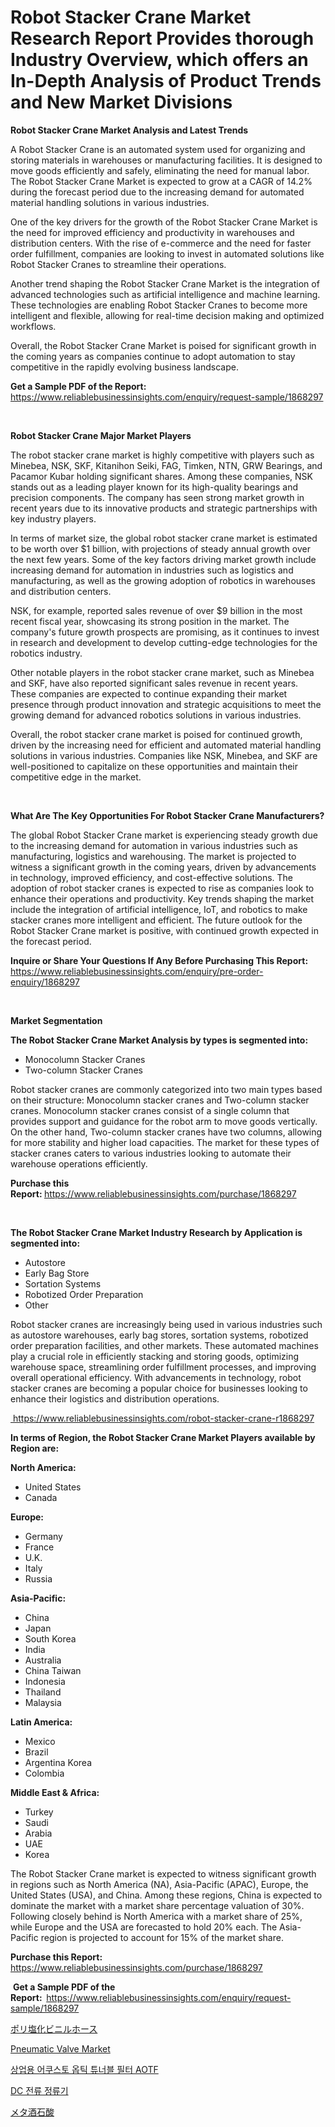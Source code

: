 <p><h1>Robot Stacker Crane Market Research Report Provides thorough Industry Overview, which offers an In-Depth Analysis of Product Trends and New Market Divisions</h1></p><p><strong>Robot Stacker Crane Market Analysis and Latest Trends</strong></p>
<p><p>A Robot Stacker Crane is an automated system used for organizing and storing materials in warehouses or manufacturing facilities. It is designed to move goods efficiently and safely, eliminating the need for manual labor. The Robot Stacker Crane Market is expected to grow at a CAGR of 14.2% during the forecast period due to the increasing demand for automated material handling solutions in various industries.</p><p>One of the key drivers for the growth of the Robot Stacker Crane Market is the need for improved efficiency and productivity in warehouses and distribution centers. With the rise of e-commerce and the need for faster order fulfillment, companies are looking to invest in automated solutions like Robot Stacker Cranes to streamline their operations.</p><p>Another trend shaping the Robot Stacker Crane Market is the integration of advanced technologies such as artificial intelligence and machine learning. These technologies are enabling Robot Stacker Cranes to become more intelligent and flexible, allowing for real-time decision making and optimized workflows.</p><p>Overall, the Robot Stacker Crane Market is poised for significant growth in the coming years as companies continue to adopt automation to stay competitive in the rapidly evolving business landscape.</p></p>
<p><strong>Get a Sample PDF of the Report:&nbsp;</strong> <a href="https://www.reliablebusinessinsights.com/enquiry/request-sample/1868297">https://www.reliablebusinessinsights.com/enquiry/request-sample/1868297</a></p>
<p>&nbsp;</p>
<p><strong>Robot Stacker Crane Major Market Players</strong></p>
<p><p>The robot stacker crane market is highly competitive with players such as Minebea, NSK, SKF, Kitanihon Seiki, FAG, Timken, NTN, GRW Bearings, and Pacamor Kubar holding significant shares. Among these companies, NSK stands out as a leading player known for its high-quality bearings and precision components. The company has seen strong market growth in recent years due to its innovative products and strategic partnerships with key industry players.</p><p>In terms of market size, the global robot stacker crane market is estimated to be worth over $1 billion, with projections of steady annual growth over the next few years. Some of the key factors driving market growth include increasing demand for automation in industries such as logistics and manufacturing, as well as the growing adoption of robotics in warehouses and distribution centers.</p><p>NSK, for example, reported sales revenue of over $9 billion in the most recent fiscal year, showcasing its strong position in the market. The company's future growth prospects are promising, as it continues to invest in research and development to develop cutting-edge technologies for the robotics industry.</p><p>Other notable players in the robot stacker crane market, such as Minebea and SKF, have also reported significant sales revenue in recent years. These companies are expected to continue expanding their market presence through product innovation and strategic acquisitions to meet the growing demand for advanced robotics solutions in various industries.</p><p>Overall, the robot stacker crane market is poised for continued growth, driven by the increasing need for efficient and automated material handling solutions in various industries. Companies like NSK, Minebea, and SKF are well-positioned to capitalize on these opportunities and maintain their competitive edge in the market.</p></p>
<p>&nbsp;</p>
<p><strong>What Are The Key Opportunities For Robot Stacker Crane Manufacturers?</strong></p>
<p><p>The global Robot Stacker Crane market is experiencing steady growth due to the increasing demand for automation in various industries such as manufacturing, logistics and warehousing. The market is projected to witness a significant growth in the coming years, driven by advancements in technology, improved efficiency, and cost-effective solutions. The adoption of robot stacker cranes is expected to rise as companies look to enhance their operations and productivity. Key trends shaping the market include the integration of artificial intelligence, IoT, and robotics to make stacker cranes more intelligent and efficient. The future outlook for the Robot Stacker Crane market is positive, with continued growth expected in the forecast period.</p></p>
<p><strong>Inquire or Share Your Questions If Any Before Purchasing This Report:</strong> <a href="https://www.reliablebusinessinsights.com/enquiry/pre-order-enquiry/1868297">https://www.reliablebusinessinsights.com/enquiry/pre-order-enquiry/1868297</a></p>
<p>&nbsp;</p>
<p><strong>Market Segmentation</strong></p>
<p><strong>The Robot Stacker Crane Market Analysis by types is segmented into:</strong></p>
<p><ul><li>Monocolumn Stacker Cranes</li><li>Two-column Stacker Cranes</li></ul></p>
<p><p>Robot stacker cranes are commonly categorized into two main types based on their structure: Monocolumn stacker cranes and Two-column stacker cranes. Monocolumn stacker cranes consist of a single column that provides support and guidance for the robot arm to move goods vertically. On the other hand, Two-column stacker cranes have two columns, allowing for more stability and higher load capacities. The market for these types of stacker cranes caters to various industries looking to automate their warehouse operations efficiently.</p></p>
<p><strong>Purchase this Report:&nbsp;</strong><a href="https://www.reliablebusinessinsights.com/purchase/1868297">https://www.reliablebusinessinsights.com/purchase/1868297</a></p>
<p>&nbsp;</p>
<p><strong>The Robot Stacker Crane Market Industry Research by Application is segmented into:</strong></p>
<p><ul><li>Autostore</li><li>Early Bag Store</li><li>Sortation Systems</li><li>Robotized Order Preparation</li><li>Other</li></ul></p>
<p><p>Robot stacker cranes are increasingly being used in various industries such as autostore warehouses, early bag stores, sortation systems, robotized order preparation facilities, and other markets. These automated machines play a crucial role in efficiently stacking and storing goods, optimizing warehouse space, streamlining order fulfillment processes, and improving overall operational efficiency. With advancements in technology, robot stacker cranes are becoming a popular choice for businesses looking to enhance their logistics and distribution operations.</p></p>
<p><a href="https://www.reliablebusinessinsights.com/robot-stacker-crane-r1868297">&nbsp;https://www.reliablebusinessinsights.com/robot-stacker-crane-r1868297</a></p>
<p><strong>In terms of Region, the Robot Stacker Crane Market Players available by Region are:</strong></p>
<p>
    <p> <strong> North America: </strong>
        <ul>
            <li>United States</li>
            <li>Canada</li>
        </ul>
        </p> 
    <p> <strong> Europe: </strong>
        <ul>
            <li>Germany</li>
            <li>France</li>
            <li>U.K.</li>
            <li>Italy</li>
            <li>Russia</li>
        </ul>
        </p> 
    <p> <strong> Asia-Pacific: </strong>
        <ul>
            <li>China</li>
            <li>Japan</li>
            <li>South Korea</li>
            <li>India</li>
            <li>Australia</li>
            <li>China Taiwan</li>
            <li>Indonesia</li>
            <li>Thailand</li>
            <li>Malaysia</li>
        </ul>
        </p> 
    <p> <strong> Latin America: </strong>
        <ul>
            <li>Mexico</li>
            <li>Brazil</li>
            <li>Argentina Korea</li>
            <li>Colombia</li>
        </ul>
        </p> 
    <p> <strong> Middle East & Africa: </strong>
        <ul>
            <li>Turkey</li>
            <li>Saudi</li>
            <li>Arabia</li>
            <li>UAE</li>
            <li>Korea</li>
        </ul>
    </p>
    </p>
<p><p>The Robot Stacker Crane market is expected to witness significant growth in regions such as North America (NA), Asia-Pacific (APAC), Europe, the United States (USA), and China. Among these regions, China is expected to dominate the market with a market share percentage valuation of 30%. Following closely behind is North America with a market share of 25%, while Europe and the USA are forecasted to hold 20% each. The Asia-Pacific region is projected to account for 15% of the market share.</p></p>
<p><strong>Purchase this Report: </strong><a href="https://www.reliablebusinessinsights.com/purchase/1868297">https://www.reliablebusinessinsights.com/purchase/1868297</a></p>
<p>&nbsp;<strong>Get a Sample PDF of the Report:&nbsp;&nbsp;</strong><a href="https://www.reliablebusinessinsights.com/enquiry/request-sample/1868297">https://www.reliablebusinessinsights.com/enquiry/request-sample/1868297</a></p>
<p><strong></strong></p>
<p><p><a href="https://github.com/Fatimaklein1/Market-Research-Report-List-1/blob/main/2121810164392.md">ポリ塩化ビニルホース</a></p><p><a href="https://github.com/biheemgalvinlouises6hokrh3h/Market-Research-Report-List-3/blob/main/pneumatic-valve-market.md">Pneumatic Valve Market</a></p><p><a href="https://github.com/rustymarie2024/Market-Research-Report-List-1/blob/main/7582562177360.md">상업용 어쿠스토 옵틱 튜너블 필터 AOTF</a></p><p><a href="https://github.com/jimahmed0511/Market-Research-Report-List-1/blob/main/1366211177361.md">DC 전류 정류기</a></p><p><a href="https://github.com/CloydAbbott2023/Market-Research-Report-List-2/blob/main/1757297164391.md">メタ酒石酸</a></p></p>